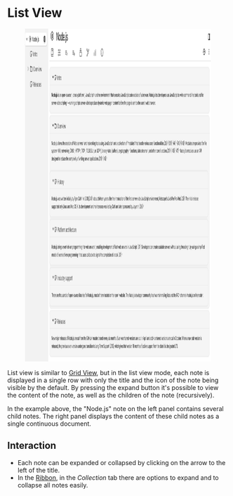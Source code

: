# List View
<figure class="image"><img style="aspect-ratio:1387/758;" src="List View_image.png" width="1387" height="758"></figure>

List view is similar to <a class="reference-link" href="Grid%20View.md">Grid View</a>, but in the list view mode, each note is displayed in a single row with only the title and the icon of the note being visible by the default. By pressing the expand button it's possible to view the content of the note, as well as the children of the note (recursively).

In the example above, the "Node.js" note on the left panel contains several child notes. The right panel displays the content of these child notes as a single continuous document.

## Interaction

*   Each note can be expanded or collapsed by clicking on the arrow to the left of the title.
*   In the <a class="reference-link" href="../../UI%20Elements/Ribbon.md">Ribbon</a>, in the _Collection_ tab there are options to expand and to collapse all notes easily.